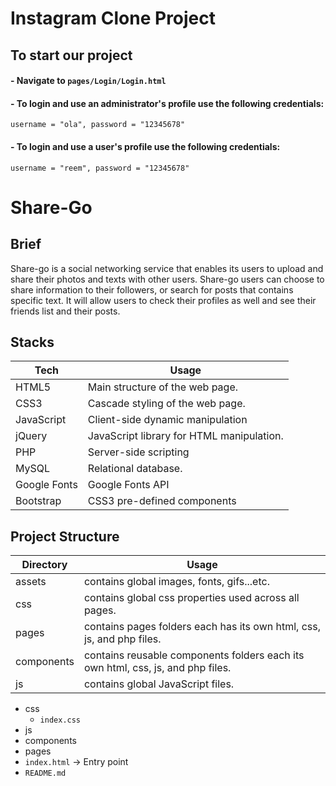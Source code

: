 # Instagram Clone Project
## To start our project
#### - Navigate to `pages/Login/Login.html`
#### - To login and use an **administrator's profile** use the following credentials:
`username = "ola", password = "12345678"`
#### - To login and use a **user's profile** use the following credentials:
`username = "reem", password = "12345678"`

# Share-Go
## Brief

Share-go is a social networking service that enables its users to 
upload and share their photos and texts with other users. 
Share-go users can choose to share information to their 
followers, or search for posts that contains specific text. It will 
allow users to check their profiles as well and see their friends 
list and their posts.

## Stacks

| Tech         | Usage                                     |
|--------------|-------------------------------------------|
| HTML5        | Main structure of the web page.           |
| CSS3         | Cascade styling of the web page.          |
| JavaScript   | Client-side dynamic manipulation          |
| jQuery       | JavaScript library for HTML manipulation. |
| PHP          | Server-side scripting                     |
| MySQL        | Relational database.                      |
| Google Fonts | Google Fonts API                          |
| Bootstrap    | CSS3 pre-defined components               |


## Project Structure

| Directory  | Usage                                                                           |
|------------|---------------------------------------------------------------------------------|
| assets     | contains global images, fonts, gifs...etc.                                      |
| css        | contains global css properties used across all pages.                           |
| pages      | contains pages folders each has its own html, css, js, and php files.           |
| components | contains reusable components folders each its own html, css, js, and php files. |
| js         | contains global JavaScript files.                                               |

 - css
	 - `index.css`
 - js
 - components
 - pages
 - `index.html` -> Entry point
 - `README.md`
